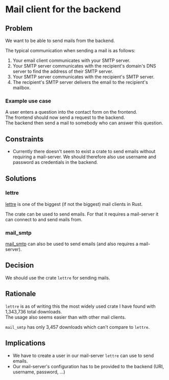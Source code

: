 # Mail client for the backend

## Problem

We want to be able to send mails from the backend.

The typical communication when sending a mail is as follows:

1. Your email client communicates with your SMTP server.
2. Your SMTP server communicates with the recipient's domain's DNS server to find the address of their SMTP server.
3. Your SMTP server communicates with the recipient's SMTP server.
4. The recipient's SMTP server delivers the email to the recipient's mailbox.

### Example use case

A user enters a question into the contact form on the frontend.  
The frontend should now send a request to the backend.  
The backend then send a mail to somebody who can answer this question.

## Constraints

- Currently there doesn't seem to exist a crate to send emails without requiring a mail-server.
  We should therefore also use username and password as credentials in the backend.

## Solutions

### lettre

[lettre](https://crates.io/crates/lettre) is one of the biggest (if not the biggest) mail clients in Rust.

The crate can be used to send emails.
For that it requires a mail-server it can connect to and send mails from.

### mail_smtp

[mail_smtp](https://crates.io/crates/mail-smtp) can also be used to send emails (and also requires a mail-server).

## Decision

We should use the crate `lettre` for sending mails.

## Rationale

`lettre` is as of writing this the most widely used crate I have found with 1,343,736 total downloads.  
The usage also seems easier than with other mail clients.

`mail_smtp` has only 3,457 downloads which can't compare to `lettre`.

## Implications

- We have to create a user in our mail-server `lettre` can use to send emails.
- Our mail-server's configuration has to be provided to the backend (URI, username, password, ...)
